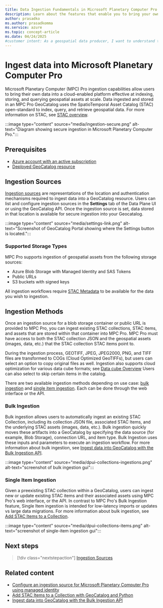 ```yaml
---
title: Data Ingestion Fundamentals in Microsoft Planetary Computer Pro
description: Learn about the features that enable you to bring your own data into MPC Pro for standardized and scalable storage and management of your geospatial assets.
author: prasadko
ms.author: prasadkomma
ms.service: azure
ms.topic: concept-article
ms.date: 04/24/2025
#customer intent: As a geospatial data producer, I want to understand the the concept of a GeoCatalog ingestion source so that I can ingest petabytes of geospatial assets into my GeoCatalog resource. 
---
```


# Ingest data into Microsoft Planetary Computer Pro

Microsoft Planetary Computer (MPC) Pro ingestion capabilities allow users to bring their own data into a cloud-enabled platform effective at indexing, storing, and querying geospatial assets at scale. Data ingested and stored in an MPC Pro GeoCatalog uses the SpatioTemporal Asset Catalog (STAC) open-standard to index, query, and retrieve geospatial data. For more information on STAC, see [STAC overview](./stac-overview.md).

:::image type="content" source="media/ingestion-secure.png" alt-text="Diagram showing secure ingestion in Microsoft Planetary Computer Pro.":::


## Prerequisites

- [Azure account with an active subscription](https://azure.microsoft.com/free/?ref=microsoft.com&utm_source=microsoft.com&utm_medium=docs&utm_campaign=visualstudio)
- [Deployed GeoCatalog resource](./deploy-geocatalog-resource.md)

## Ingestion Sources

[Ingestion sources](./ingestion-source.md) are representations of the location and authentication mechanisms required to ingest data into a GeoCatalog resource. Users can list and configure ingestion sources in the **Settings** tab of the Data Plane UI or using the GeoCatalog API. Once the ingestion source is set, data stored in that location is available for secure ingestion into your Geocatalog.

:::image type="content" source="media/settings-link.png" alt-text="Screenshot of GeoCatalog Portal showing where the Settings button is located.":::

### Supported Storage Types

MPC Pro supports ingestion of geospatial assets from the following storage sources: 

* Azure Blob Storage with Managed Identity and SAS Tokens
* Public URLs 
* S3 buckets with signed keys

All ingestion workflows require [STAC Metadata](./stac-overview.md) to be available for the data you wish to ingestion. 

## Ingestion Methods

Once an ingestion source for a blob storage container or public URL is provided to MPC Pro, you can ingest existing STAC collections, STAC items, and assets that are stored within that container into MPC Pro.
MPC Pro must have access to both the STAC collection JSON and the geospatial assets (images, data, etc.) that the STAC collection STAC items point to. 

During the ingestion process, GEOTIFF, JPEG, JPEG2000, PNG, and TIFF files are transformed to COGs (Cloud Optimized GeoTIFFs), but users can select an option to copy original files as well. Ingestion also supports cloud optimization for various data cube formats; see [Data cube Overview](./datacube-overview.md) Users can also select to skip certain items in the catalog. 

There are two available ingestion methods depending on use case: [bulk ingestion](#bulk-ingestion) and [single item ingestion](#single-item-ingestion). Each can be done through the web interface or the API.

### Bulk Ingestion

Bulk ingestion allows users to automatically ingest an existing STAC Collection, including its collection JSON file,  associated STAC Items, and the underlying STAC assets (images, data, etc.). Bulk ingestion quickly moves these artifacts into a GeoCatalog by specifying the data source (for example, Blob Storage), connection URL, and item type. Bulk Ingestion uses these inputs and parameters to execute an ingestion workflow. For more information about bulk ingestion, see [Ingest data into GeoCatalog with the Bulk Ingestion API](./bulk-ingestion-api.md). 

:::image type="content" source="media/dpui-collections-ingestions.png" alt-text="screenshot of bulk ingestion gui":::

### Single Item Ingestion

Given a preexisting STAC collection within a GeoCatalog, users can ingest new or update existing STAC items and their associated assets using MPC Pro's web interface, or the API. In contrast to MPC Pro's Bulk Ingestion feature, Single Item ingestion is intended for low-latency imports or updates vs large data migrations. For more information about bulk ingestion, see [Add STAC Items to a Collection](./add-stac-item-to-collection.md).

:::image type="content" source="media/dpui-collections-items.png" alt-text="screenshot of single-item ingestion gui":::

## Next steps

> [!div class="nextstepaction"]
> [Ingestion Sources](./ingestion-source.md)

## Related content


- [Configure an ingestion source for Microsoft Planetary Computer Pro using managed identity](./setup-ingestion-credentials-managed-identity.md)
- [Add STAC Items to a Collection with GeoCatalog and Python](./add-stac-item-to-collection.md)
- [Ingest data into GeoCatalog with the Bulk Ingestion API](./bulk-ingestion-api.md)